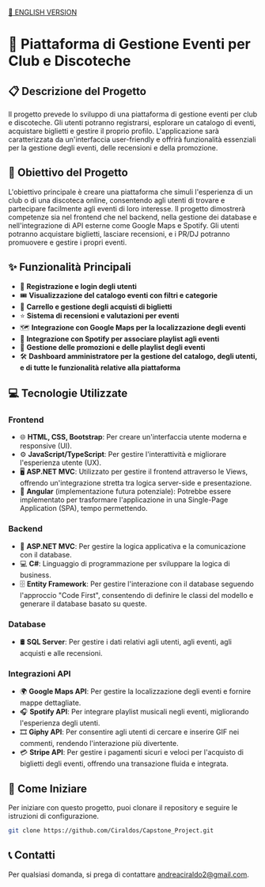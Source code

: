 [🏴 ENGLISH VERSION](README.en.md)
# 🎉 Piattaforma di Gestione Eventi per Club e Discoteche

## 📋 Descrizione del Progetto
Il progetto prevede lo sviluppo di una piattaforma di gestione eventi per club e discoteche. Gli utenti potranno registrarsi, esplorare un catalogo di eventi, acquistare biglietti e gestire il proprio profilo. L'applicazione sarà caratterizzata da un'interfaccia user-friendly e offrirà funzionalità essenziali per la gestione degli eventi, delle recensioni e della promozione.

## 🎯 Obiettivo del Progetto
L'obiettivo principale è creare una piattaforma che simuli l'esperienza di un club o di una discoteca online, consentendo agli utenti di trovare e partecipare facilmente agli eventi di loro interesse. Il progetto dimostrerà competenze sia nel frontend che nel backend, nella gestione dei database e nell'integrazione di API esterne come Google Maps e Spotify. Gli utenti potranno acquistare biglietti, lasciare recensioni, e i PR/DJ potranno promuovere e gestire i propri eventi.

## ✨ Funzionalità Principali
- 🔐 **Registrazione e login degli utenti**
- 🎟️ **Visualizzazione del catalogo eventi con filtri e categorie**
- 🛒 **Carrello e gestione degli acquisti di biglietti**
- ⭐ **Sistema di recensioni e valutazioni per eventi**
- 🗺️ **Integrazione con Google Maps per la localizzazione degli eventi**
- 🎵 **Integrazione con Spotify per associare playlist agli eventi**
- 📣 **Gestione delle promozioni e delle playlist degli eventi**
- 🛠️ **Dashboard amministratore per la gestione del catalogo, degli utenti, e di tutte le funzionalità relative alla piattaforma**

## 💻 Tecnologie Utilizzate

### Frontend
- 🌐 **HTML, CSS, Bootstrap**: Per creare un'interfaccia utente moderna e responsive (UI).
- ⚙️ **JavaScript/TypeScript**: Per gestire l'interattività e migliorare l'esperienza utente (UX).
- 🖥️ **ASP.NET MVC**: Utilizzato per gestire il frontend attraverso le Views, offrendo un'integrazione stretta tra logica server-side e presentazione.
- 🔄 **Angular** (implementazione futura potenziale): Potrebbe essere implementato per trasformare l'applicazione in una Single-Page Application (SPA), tempo permettendo.

### Backend
- 🔧 **ASP.NET MVC**: Per gestire la logica applicativa e la comunicazione con il database.
- 💻 **C#**: Linguaggio di programmazione per sviluppare la logica di business.
- 🗄️ **Entity Framework**: Per gestire l'interazione con il database seguendo l'approccio "Code First", consentendo di definire le classi del modello e generare il database basato su queste.

### Database
- 🛢️ **SQL Server**: Per gestire i dati relativi agli utenti, agli eventi, agli acquisti e alle recensioni.

### Integrazioni API
- 🌍 **Google Maps API**: Per gestire la localizzazione degli eventi e fornire mappe dettagliate.
- 🎧 **Spotify API**: Per integrare playlist musicali negli eventi, migliorando l'esperienza degli utenti.
- 🎞️ **Giphy API**: Per consentire agli utenti di cercare e inserire GIF nei commenti, rendendo l'interazione più divertente.
- 💳 **Stripe API**: Per gestire i pagamenti sicuri e veloci per l'acquisto di biglietti degli eventi, offrendo una transazione fluida e integrata.

## 🚀 Come Iniziare
Per iniziare con questo progetto, puoi clonare il repository e seguire le istruzioni di configurazione.

```bash
git clone https://github.com/Ciraldos/Capstone_Project.git
```
## 📞 Contatti
Per qualsiasi domanda, si prega di contattare andreaciraldo2@gmail.com.
